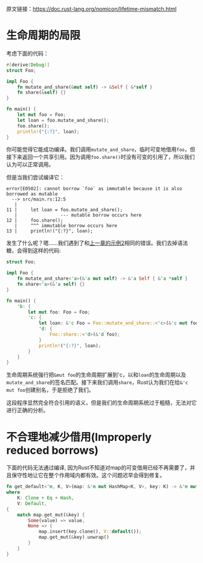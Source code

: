 原文链接：<https://doc.rust-lang.org/nomicon/lifetime-mismatch.html>

# 生命周期的局限

考虑下面的代码：

``` Rust
#[derive(Debug)]
struct Foo;

impl Foo {
    fn mutate_and_share(&mut self) -> &Self { &*self }
    fn share(&self) {}
}

fn main() {
    let mut foo = Foo;
    let loan = foo.mutate_and_share();
    foo.share();
    println!("{:?}", loan);
}
```

你可能觉得它能成功编译。我们调用`mutate_and_share`，临时可变地借用`foo`，但接下来返回一个共享引用。因为调用`foo.share()`时没有可变的引用了，所以我们认为可以正常调用。

但是当我们尝试编译它：

```
error[E0502]: cannot borrow `foo` as immutable because it is also borrowed as mutable
  --> src/main.rs:12:5
   |
11 |     let loan = foo.mutate_and_share();
   |                --- mutable borrow occurs here
12 |     foo.share();
   |     ^^^ immutable borrow occurs here
13 |     println!("{:?}", loan);
```

发生了什么呢？嗯……我们遇到了和[上一章的示例2](https://doc.rust-lang.org/nomicon/lifetimes.html#example-aliasing-a-mutable-reference)相同的错误。我们去掉语法糖，会得到这样的代码:

``` Rust
struct Foo;

impl Foo {
    fn mutate_and_share<'a>(&'a mut self) -> &'a Self { &'a *self }
    fn share<'a>(&'a self) {}
}

fn main() {
    'b: {
        let mut foo: Foo = Foo;
        'c: {
            let loan: &'c Foo = Foo::mutate_and_share::<'c>(&'c mut foo);
            'd: {
                Foo::share::<'d>(&'d foo);
            }
            println!("{:?}", loan);
        }
    }
}
```

生命周期系统强行把`&mut foo`的生命周期扩展到'c，以和`loan`的生命周期以及`mutate_and_share`的签名匹配。接下来我们调用`share`，Rust认为我们在给`&'c mut foo`创建别名，于是拒绝了我们。

这段程序显然完全符合引用的语义，但是我们的生命周期系统过于粗糙，无法对它进行正确的分析。

# 不合理地减少借用(Improperly reduced borrows)
下面的代码无法通过编译, 因为Rust不知道对map的可变借用已经不再需要了，并且保守性地让它在整个作用域内都有效。这个问题迟早会得到修复。
``` Rust
fn get_default<'m, K, V>(map: &'m mut HashMap<K, V>, key: K) -> &'m mut V
where
    K: Clone + Eq + Hash,
    V: Default,
{
    match map.get_mut(&key) {
        Some(value) => value,
        None => {
            map.insert(key.clone(), V::default());
            map.get_mut(&key).unwrap()
        }
    }
}
```
